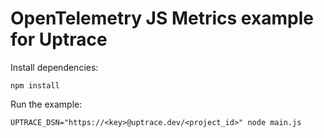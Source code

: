 # OpenTelemetry JS Metrics example for Uptrace

Install dependencies:

```shell
npm install
```

Run the example:

```shell
UPTRACE_DSN="https://<key>@uptrace.dev/<project_id>" node main.js
```
